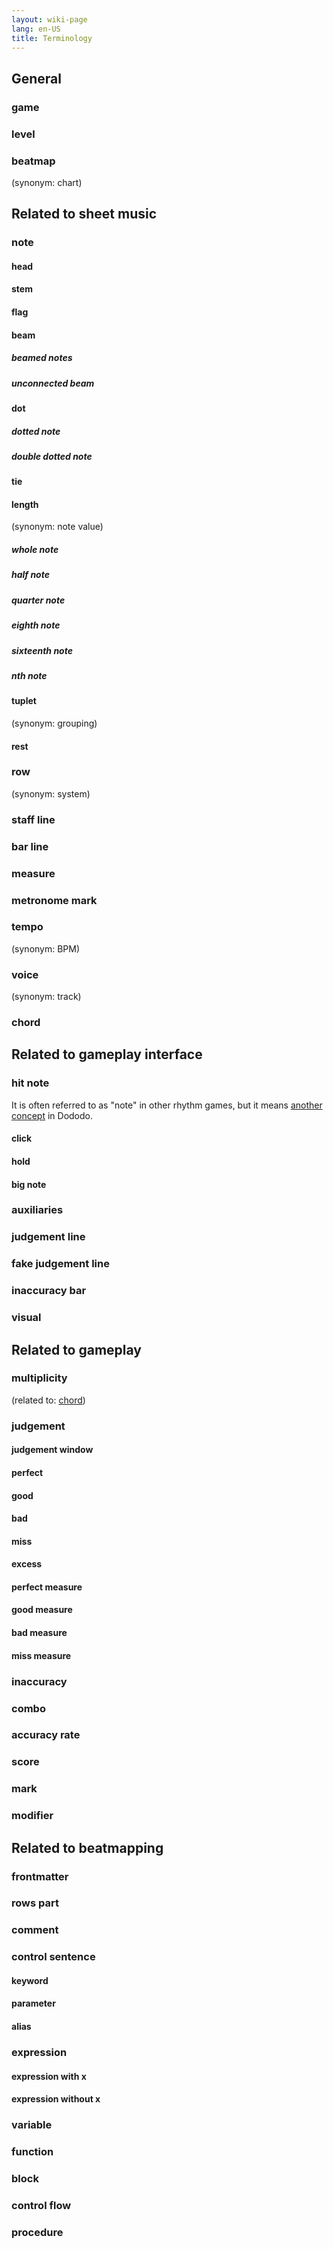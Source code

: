 ```yaml
---
layout: wiki-page
lang: en-US
title: Terminology
---
```


## General

### game

### level

### beatmap

(synonym: chart)

## Related to sheet music

### note

#### head

#### stem

#### flag

#### beam

##### beamed notes

##### unconnected beam

#### dot

##### dotted note

##### double dotted note

#### tie

#### length

(synonym: note value)

##### whole note

##### half note

##### quarter note

##### eighth note

##### sixteenth note

##### $n$th note

#### tuplet

(synonym: grouping)

#### rest

### row

(synonym: system)

### staff line

### bar line

### measure

### metronome mark

### tempo

(synonym: BPM)

### voice

(synonym: track)

### chord

## Related to gameplay interface

### hit note

It is often referred to as "note" in other rhythm games,
but it means [another concept](#note) in Dododo.

#### click

#### hold

#### big note

### auxiliaries

### judgement line

### fake judgement line

### inaccuracy bar

### visual

## Related to gameplay

### multiplicity

(related to: [chord](#chord))

### judgement

#### judgement window

#### perfect

#### good

#### bad

#### miss

#### excess

#### perfect measure

#### good measure

#### bad measure

#### miss measure

### inaccuracy

### combo

### accuracy rate

### score

### mark

### modifier

## Related to beatmapping

### frontmatter

### rows part

### comment

### control sentence

#### keyword

#### parameter

#### alias

### expression

#### expression with x

#### expression without x

### variable

### function

### block

### control flow

### procedure
